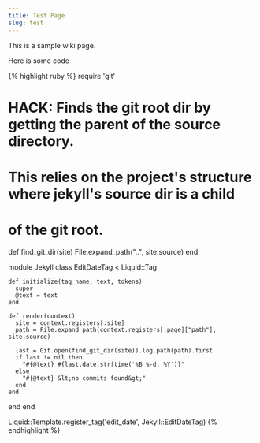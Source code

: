 ```yaml
---
title: Test Page
slug: test
---
```


This is a sample wiki page.

Here is some code

{% highlight ruby %}
require 'git'

# HACK: Finds the git root dir by getting the parent of the source directory.
# This relies on the project's structure where jekyll's source dir is a child
# of the git root.
def find_git_dir(site)
  File.expand_path("..", site.source)
end

module Jekyll
  class EditDateTag < Liquid::Tag

    def initialize(tag_name, text, tokens)
      super
      @text = text
    end

    def render(context)
      site = context.registers[:site]
      path = File.expand_path(context.registers[:page]["path"], site.source)

      last = Git.open(find_git_dir(site)).log.path(path).first
      if last != nil then
        "#{@text} #{last.date.strftime('%B %-d, %Y')}"
      else
        "#{@text} &lt;no commits found&gt;"
      end
    end
  end
end

Liquid::Template.register_tag('edit_date', Jekyll::EditDateTag)
{% endhighlight %}

